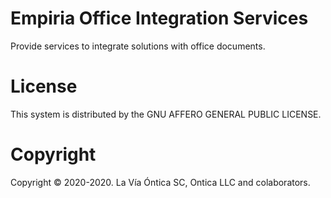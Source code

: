 ﻿# Empiria Office Integration Services

Provide services to integrate solutions with office documents.

# License

This system is distributed by the GNU AFFERO GENERAL PUBLIC LICENSE.

# Copyright

Copyright © 2020-2020. La Vía Óntica SC, Ontica LLC and colaborators.
